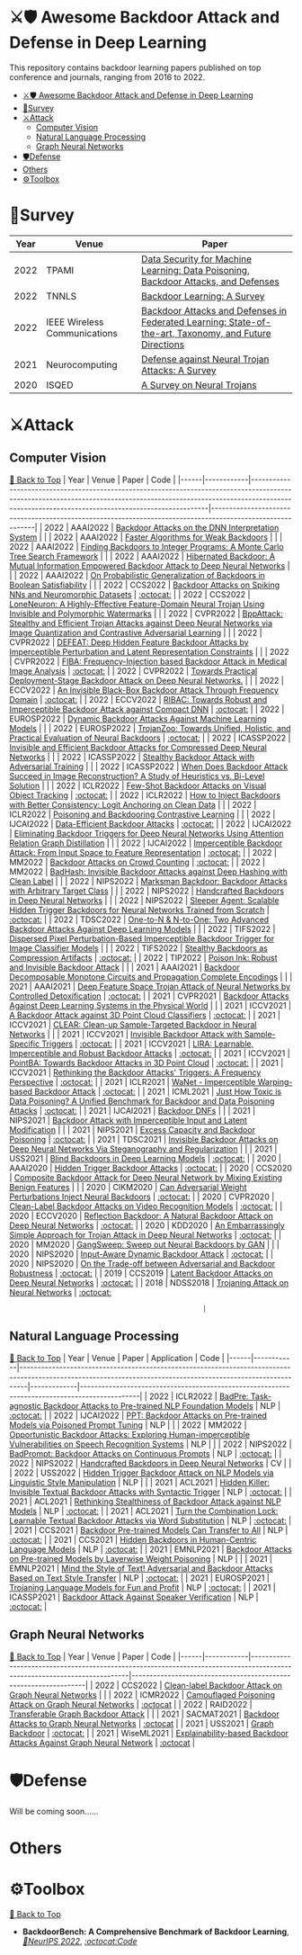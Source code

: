 # ⚔🛡 Awesome Backdoor Attack and Defense in Deep Learning

This repository contains backdoor learning papers published on top conference and journals, ranging from 2016 to 2022. 


- [⚔🛡 Awesome Backdoor Attack and Defense in Deep Learning](#-awesome-backdoor-attack-and-defense-in-deep-learning)
- [📃Survey](#survey)
- [⚔Attack](#attack)
  - [Computer Vision](#computer-vision)
  - [Natural Language Processing](#natural-language-processing)
  - [Graph Neural Networks](#graph-neural-networks)
- [🛡Defense](#defense)
- [Others](#others)
- [⚙Toolbox](#toolbox)

# 📃Survey
| Year | Venue                        | Paper                                                                                                                                                           |
|------|------------------------------|-----------------------------------------------------------------------------------------------------------------------------------------------------------------|
| 2022 | TPAMI                        | [Data Security for Machine Learning: Data Poisoning, Backdoor Attacks, and Defenses](https://arxiv.org/pdf/2012.10544.pdf)                                      |
| 2022 | TNNLS                        | [Backdoor Learning: A Survey](https://www.researchgate.net/publication/343006441_Backdoor_Learning_A_Survey)                                                    |
| 2022 | IEEE Wireless Communications | [Backdoor Attacks and Defenses in Federated Learning: State-of-the-art, Taxonomy, and Future Directions](https://ieeexplore.ieee.org/abstract/document/9806416) |
| 2021 | Neurocomputing               | [Defense against Neural Trojan Attacks: A Survey](https://www.sciencedirect.com/science/article/pii/S0925231220316350)                                          |
| 2020 | ISQED                        | [A Survey on Neural Trojans](https://eprint.iacr.org/2020/201.pdf)                                                                                              |

# ⚔Attack

## Computer Vision
[💨 Back to Top](#table-of-contents) 
| Year | Venue      | Paper                                                                                                                                                                                                                        | Code                                                                                                      |
|------|------------|------------------------------------------------------------------------------------------------------------------------------------------------------------------------------------------------------------------------------|-----------------------------------------------------------------------------------------------------------|
| 2022 | AAAI2022   | [Backdoor Attacks on the DNN Interpretation System](https://ojs.aaai.org/index.php/AAAI/article/view/19935)                                                                                                                  |                                                                                                           |
| 2022 | AAAI2022   | [Faster Algorithms for Weak Backdoors](https://ojs.aaai.org/index.php/AAAI/article/view/20288)                                                                                                                               |                                                                                                           |
| 2022 | AAAI2022   | [Finding Backdoors to Integer Programs: A Monte Carlo Tree Search Framework](https://ojs.aaai.org/index.php/AAAI/article/view/20293)                                                                                         |                                                                                                           |
| 2022 | AAAI2022   | [Hibernated Backdoor: A Mutual Information Empowered Backdoor Attack to Deep Neural Networks](https://ojs.aaai.org/index.php/AAAI/article/view/21272)                                                                        |                                                                                                           |
| 2022 | AAAI2022   | [On Probabilistic Generalization of Backdoors in Boolean Satisfiability](https://ojs.aaai.org/index.php/AAAI/article/view/21277)                                                                                             |                                                                                                           |
| 2022 | CCS2022    | [Backdoor Attacks on Spiking NNs and Neuromorphic Datasets](https://doi.org/10.1145/3548606.3563532)                                                                                                                         | [:octocat:](https://github.com/GorkaAbad/NeuromorphicBackdoors)                                           |
| 2022 | CCS2022    | [LoneNeuron: A Highly-Effective Feature-Domain Neural Trojan Using Invisible and Polymorphic Watermarks](https://doi.org/10.1145/3548606.3560678)                                                                            |                                                                                                           |
| 2022 | CVPR2022   | [BppAttack: Stealthy and Efficient Trojan Attacks against Deep Neural Networks via Image Quantization and Contrastive Adversarial Learning](https://doi.org/10.1109/CVPR52688.2022.01465)                                    |                                                                                                           |
| 2022 | CVPR2022   | [DEFEAT: Deep Hidden Feature Backdoor Attacks by Imperceptible Perturbation and Latent Representation Constraints](https://doi.org/10.1109/CVPR52688.2022.01478)                                                             |                                                                                                           |
| 2022 | CVPR2022   | [FIBA: Frequency-Injection based Backdoor Attack in Medical Image Analysis](https://doi.org/10.1109/CVPR52688.2022.02021)                                                                                                    | [:octocat:](https://github.com/HazardFY/FIBA)                                                             |
| 2022 | CVPR2022   | [Towards Practical Deployment-Stage Backdoor Attack on Deep Neural Networks.](https://doi.org/10.1109/CVPR52688.2022.01299)                                                                                                  |                                                                                                           |
| 2022 | ECCV2022   | [An Invisible Black-Box Backdoor Attack Through Frequency Domain](https://doi.org/10.1007/978-3-031-19778-9_23)                                                                                                              | [:octocat:](https://github.com/SoftWiser-group/FTrojan)                                                   |
| 2022 | ECCV2022   | [RIBAC: Towards Robust and Imperceptible Backdoor Attack against Compact DNN](https://doi.org/10.1007/978-3-031-19772-7_41)                                                                                                  | [:octocat:](https://github.com/huyvnphan/ECCV2022-RIBAC)                                                  |
| 2022 | EUROSP2022 | [Dynamic Backdoor Attacks Against Machine Learning Models](https://doi.org/10.1109/EuroSP53844.2022.00049)                                                                                                                   |                                                                                                           |
| 2022 | EUROSP2022 | [TrojanZoo: Towards Unified, Holistic, and Practical Evaluation of Neural Backdoors](https://doi.org/10.1109/EuroSP53844.2022.00048)                                                                                         | [:octocat:](https://github.com/ain-soph/trojanzoo)                                                        |
| 2022 | ICASSP2022 | [Invisible and Efficient Backdoor Attacks for Compressed Deep Neural Networks](https://doi.org/10.1109/ICASSP43922.2022.9747582)                                                                                             |                                                                                                           |
| 2022 | ICASSP2022 | [Stealthy Backdoor Attack with Adversarial Training](https://doi.org/10.1109/ICASSP43922.2022.9746008)                                                                                                                       |                                                                                                           |
| 2022 | ICASSP2022 | [When Does Backdoor Attack Succeed in Image Reconstruction? A Study of Heuristics vs. Bi-Level Solution](https://doi.org/10.1109/ICASSP43922.2022.9746433)                                                                   |                                                                                                           |
| 2022 | ICLR2022   | [Few-Shot Backdoor Attacks on Visual Object Tracking](https://openreview.net/forum?id=qSV5CuSaK_a)                                                                                                                           | [:octocat:](https://github.com/HXZhong1997/FSBA)                                                          |
| 2022 | ICLR2022   | [How to Inject Backdoors with Better Consistency: Logit Anchoring on Clean Data](https://openreview.net/forum?id=Bn09TnDngN)                                                                                                 |                                                                                                           |
| 2022 | ICLR2022   | [Poisoning and Backdooring Contrastive Learning](https://openreview.net/forum?id=iC4UHbQ01Mp)                                                                                                                                |                                                                                                           |
| 2022 | IJCAI2022  | [Data-Efficient Backdoor Attacks](https://doi.org/10.24963/ijcai.2022/554)                                                                                                                                                   | [:octocat:](https://github.com/xpf/Data-Efficient-Backdoor-Attacks)                                       |
| 2022 | IJCAI2022  | [Eliminating Backdoor Triggers for Deep Neural Networks Using Attention Relation Graph Distillation](https://doi.org/10.24963/ijcai.2022/206)                                                                                |                                                                                                           |
| 2022 | IJCAI2022  | [Imperceptible Backdoor Attack: From Input Space to Feature Representation](https://doi.org/10.24963/ijcai.2022/242)                                                                                                         | [:octocat:](https://github.com/Ekko-zn/IJCAI2022-Backdoor)                                                |
| 2022 | MM2022     | [Backdoor Attacks on Crowd Counting](https://doi.org/10.1145/3503161.3548296)                                                                                                                                                | [:octocat:](https://github.com/Nathangitlab/Backdoor-Attacks-on-Crowd-Counting)                           |
| 2022 | MM2022     | [BadHash: Invisible Backdoor Attacks against Deep Hashing with Clean Label](https://doi.org/10.1145/3503161.3548272)                                                                                                         |                                                                                                           |
| 2022 | NIPS2022   | [Marksman Backdoor: Backdoor Attacks with Arbitrary Target Class](https://openreview.net/pdf/db491ee3cff9f8c9a87b1206e94fda5d277c7b32.pdf)                                                                                   |                                                                                                           |
| 2022 | NIPS2022   | [Handcrafted Backdoors in Deep Neural Networks](https://openreview.net/pdf/340575746ae594a5fd043ca5d3075ff65abd9a24.pdf)                                                                                                     |                                                                                                           |
| 2022 | NIPS2022   | [Sleeper Agent: Scalable Hidden Trigger Backdoors for Neural Networks Trained from Scratch](https://openreview.net/pdf/d9cc18a9db99b77f760aec0f53633607a0d43f44.pdf)                                                         | [:octocat:](https://github.com/hsouri/Sleeper-Agent)                                                      |
| 2022 | TDSC2022   | [One-to-N & N-to-One: Two Advanced Backdoor Attacks Against Deep Learning Models](https://doi.org/10.1109/TDSC.2020.3028448)                                                                                                 |                                                                                                           |
| 2022 | TIFS2022   | [Dispersed Pixel Perturbation-Based Imperceptible Backdoor Trigger for Image Classifier Models](https://doi.org/10.1109/TIFS.2022.3202687)                                                                                   |                                                                                                           |
| 2022 | TIFS2022   | [Stealthy Backdoors as Compression Artifacts](https://doi.org/10.1109/TIFS.2022.3160359)                                                                                                                                     | [:octocat:](https://github.com/yulongtzzz/Stealthy-Backdoors-as-Compression-Artifacts)                    |
| 2022 | TIP2022    | [Poison Ink: Robust and Invisible Backdoor Attack](https://doi.org/10.1109/TIP.2022.3201472)                                                                                                                                 |                                                                                                           |
| 2021 | AAAI2021   | [Backdoor Decomposable Monotone Circuits and Propagation Complete Encodings](https://ojs.aaai.org/index.php/AAAI/article/view/16501)                                                                                         |                                                                                                           |
| 2021 | AAAI2021   | [Deep Feature Space Trojan Attack of Neural Networks by Controlled Detoxification](https://ojs.aaai.org/index.php/AAAI/article/view/16201)                                                                                   | [:octocat:](https://github.com/Megum1/DFST)                                                               |
| 2021 | CVPR2021   | [Backdoor Attacks Against Deep Learning Systems in the Physical World](https://openaccess.thecvf.com/content/CVPR2021/html/Wenger_Backdoor_Attacks_Against_Deep_Learning_Systems_in_the_Physical_World_CVPR_2021_paper.html) |                                                                                                           |
| 2021 | ICCV2021   | [A Backdoor Attack against 3D Point Cloud Classifiers](https://doi.org/10.1109/ICCV48922.2021.00750)                                                                                                                         | [:octocat:](https://github.com/zhenxianglance/PCBA)                                                       |
| 2021 | ICCV2021   | [CLEAR: Clean-up Sample-Targeted Backdoor in Neural Networks](https://doi.org/10.1109/ICCV48922.2021.01614)                                                                                                                  |                                                                                                           |
| 2021 | ICCV2021   | [Invisible Backdoor Attack with Sample-Specific Triggers](https://doi.org/10.1109/ICCV48922.2021.01615)                                                                                                                      | [:octocat:](https://github.com/yuezunli/ISSBA)                                                            |
| 2021 | ICCV2021   | [LIRA: Learnable, Imperceptible and Robust Backdoor Attacks](https://doi.org/10.1109/ICCV48922.2021.01175)                                                                                                                   | [:octocat:](https://github.com/sunbelbd/invisible_backdoor_attacks)                                       |
| 2021 | ICCV2021   | [PointBA: Towards Backdoor Attacks in 3D Point Cloud](https://doi.org/10.1109/ICCV48922.2021.01618)                                                                                                                          | [:octocat:](https://github.com/zhenxianglance/PCBA)                                                       |
| 2021 | ICCV2021   | [Rethinking the Backdoor Attacks' Triggers: A Frequency Perspective](https://doi.org/10.1109/ICCV48922.2021.01616)                                                                                                           | [:octocat:](https://github.com/YiZeng623/frequency-backdoor)                                              |
| 2021 | ICLR2021   | [WaNet - Imperceptible Warping-based Backdoor Attack](https://openreview.net/forum?id=eEn8KTtJOx)                                                                                                                            | [:octocat:](https://github.com/VinAIResearch/Warping-based_Backdoor_Attack-release)                       |
| 2021 | ICML2021   | [Just How Toxic is Data Poisoning? A Unified Benchmark for Backdoor and Data Poisoning Attacks](http://proceedings.mlr.press/v139/schwarzschild21a.html)                                                                     | [:octocat:](https://github.com/aks2203/poisoning-benchmark)                                               |
| 2021 | IJCAI2021  | [Backdoor DNFs](https://doi.org/10.24963/ijcai.2021/194)                                                                                                                                                                     |                                                                                                           |
| 2021 | NIPS2021   | [Backdoor Attack with Imperceptible Input and Latent Modification](https://proceedings.neurips.cc/paper/2021/hash/9d99197e2ebf03fc388d09f1e94af89b-Abstract.html)                                                            |                                                                                                           |
| 2021 | NIPS2021   | [Excess Capacity and Backdoor Poisoning](https://proceedings.neurips.cc/paper/2021/hash/aaebdb8bb6b0e73f6c3c54a0ab0c6415-Abstract.html)                                                                                      | [:octocat:](https://github.com/narenmanoj/mnist-adv-training)                                             |
| 2021 | TDSC2021   | [Invisible Backdoor Attacks on Deep Neural Networks Via Steganography and Regularization](https://doi.org/10.1109/TDSC.2020.3021407)                                                                                         |                                                                                                           |
| 2021 | USS2021    | [Blind Backdoors in Deep Learning Models](https://www.usenix.org/conference/usenixsecurity21/presentation/bagdasaryan)                                                                                                       | [:octocat:](https://github.com/ebagdasa/backdoors101)                                                     |
| 2020 | AAAI2020   | [Hidden Trigger Backdoor Attacks](https://ojs.aaai.org/index.php/AAAI/article/view/6871)                                                                                                                                     | [:octocat:](https://github.com/UMBCvision/Hidden-Trigger-Backdoor-Attacks)                                |
| 2020 | CCS2020    | [Composite Backdoor Attack for Deep Neural Network by Mixing Existing Benign Features](https://doi.org/10.1145/3372297.3423362)                                                                                              |                                                                                                           |
| 2020 | CIKM2020   | [Can Adversarial Weight Perturbations Inject Neural Backdoors](https://doi.org/10.1145/3340531.3412130)                                                                                                                      | [:octocat:](https://github.com/goel96vibhor/AdvWeightPerturbations)                                       |
| 2020 | CVPR2020   | [Clean-Label Backdoor Attacks on Video Recognition Models](https://openaccess.thecvf.com/content_CVPR_2020/html/Zhao_Clean-Label_Backdoor_Attacks_on_Video_Recognition_Models_CVPR_2020_paper.html)                          | [:octocat:](https://github.com/ShihaoZhaoZSH/Video-Backdoor-Attack)                                       |
| 2020 | ECCV2020   | [Reflection Backdoor: A Natural Backdoor Attack on Deep Neural Networks](https://doi.org/10.1007/978-3-030-58607-2_11)                                                                                                       | [:octocat:](https://github.com/DreamtaleCore/Refool)                                                      |
| 2020 | KDD2020    | [An Embarrassingly Simple Approach for Trojan Attack in Deep Neural Networks](https://doi.org/10.1145/3394486.3403064)                                                                                                       | [:octocat:](https://github.com/trx14/TrojanNet)                                                           |
| 2020 | MM2020     | [GangSweep: Sweep out Neural Backdoors by GAN](https://doi.org/10.1145/3394171.3413546)                                                                                                                                      |                                                                                                           |
| 2020 | NIPS2020   | [Input-Aware Dynamic Backdoor Attack](https://proceedings.neurips.cc/paper/2020/hash/234e691320c0ad5b45ee3c96d0d7b8f8-Abstract.html)                                                                                         | [:octocat:](https://github.com/VinAIResearch/input-aware-backdoor-attack-release)                         |
| 2020 | NIPS2020   | [On the Trade-off between Adversarial and Backdoor Robustness](https://proceedings.neurips.cc/paper/2020/hash/8b4066554730ddfaa0266346bdc1b202-Abstract.html)                                                                | [:octocat:](https://github.com/nthu-datalab/On.the.Trade-off.between.Adversarial.and.Backdoor.Robustness) |
| 2019 | CCS2019    | [Latent Backdoor Attacks on Deep Neural Networks](https://doi.org/10.1145/3319535.3354209)                                                                                                                                   | [:octocat:](https://github.com/Huiying-Li/Latent-Backdoor)                                                |
| 2018 | NDSS2018   | [Trojaning Attack on Neural Networks](http://wp.internetsociety.org/ndss/wp-content/uploads/sites/25/2018/02/ndss2018_03A-5_Liu_paper.pdf)                                                                                   | [:octocat:](https://github.com/PurduePAML/TrojanNN)   

                                                    |
## Natural Language Processing
[💨 Back to Top](#table-of-contents) 
| Year | Venue      | Paper                                                                                                                                                        | Application | Code                                                                                         |
|------|------------|--------------------------------------------------------------------------------------------------------------------------------------------------------------|-------------|----------------------------------------------------------------------------------------------|
| 2022 | ICLR2022   | [BadPre: Task-agnostic Backdoor Attacks to Pre-trained NLP Foundation Models](https://openreview.net/forum?id=Mng8CQ9eBW)                                    | NLP         | [:octocat:](https://github.com/kangjie-chen/BadPre)                                          |
| 2022 | IJCAI2022  | [PPT: Backdoor Attacks on Pre-trained Models via Poisoned Prompt Tuning](https://doi.org/10.24963/ijcai.2022/96)                                             | NLP         |                                                                                              |
| 2022 | MM2022     | [Opportunistic Backdoor Attacks: Exploring Human-imperceptible Vulnerabilities on Speech Recognition Systems](https://doi.org/10.1145/3503161.3548261)       | NLP         |                                                                                              |
| 2022 | NIPS2022   | [BadPrompt: Backdoor Attacks on Continuous Prompts](https://openreview.net/pdf/5c4cf5b33c7da305a496573c8b6b363f56143e32.pdf)                                 | NLP         | [:octocat:](https://github.com/papersPapers/BadPrompt)                                       |
| 2022 | NIPS2022   | [Handcrafted Backdoors in Deep Neural Networks](https://openreview.net/pdf/340575746ae594a5fd043ca5d3075ff65abd9a24.pdf)                                     | CV          |                                                                                              |
| 2022 | USS2022    | [Hidden Trigger Backdoor Attack on NLP Models via Linguistic Style Manipulation](https://www.usenix.org/conference/usenixsecurity22/presentation/pan-hidden) | NLP         |                                                                                              |
| 2021 | ACL2021    | [Hidden Killer: Invisible Textual Backdoor Attacks with Syntactic Trigger](https://doi.org/10.18653/v1/2021.acl-long.37)                                     | NLP         | [:octocat:](https://github.com/thunlp/HiddenKiller)                                          |
| 2021 | ACL2021    | [Rethinking Stealthiness of Backdoor Attack against NLP Models](https://doi.org/10.18653/v1/2021.acl-long.431)                                               | NLP         | [:octocat:](https://github.com/lancopku/SOS)                                                 |
| 2021 | ACL2021    | [Turn the Combination Lock: Learnable Textual Backdoor Attacks via Word Substitution](https://doi.org/10.18653/v1/2021.acl-long.377)                         | NLP         | [:octocat:](https://github.com/thunlp/BkdAtk-LWS)                                            |
| 2021 | CCS2021    | [Backdoor Pre-trained Models Can Transfer to All](https://doi.org/10.1145/3460120.3485370)                                                                   | NLP         | [:octocat:](https://github.com/thunlp/OpenBackdoor)                                          |
| 2021 | CCS2021    | [Hidden Backdoors in Human-Centric Language Models](https://doi.org/10.1145/3460120.3484576)                                                                 | NLP         | [:octocat:](https://github.com/lishaofeng/NLP_Backdoor)                                      |
| 2021 | EMNLP2021  | [Backdoor Attacks on Pre-trained Models by Layerwise Weight Poisoning](https://doi.org/10.18653/v1/2021.emnlp-main.241)                                      | NLP         |                                                                                              |
| 2021 | EMNLP2021  | [Mind the Style of Text! Adversarial and Backdoor Attacks Based on Text Style Transfer](https://doi.org/10.18653/v1/2021.emnlp-main.374)                     | NLP         | [:octocat:](https://paperswithcode.com/paper/?acl=2021.emnlp-main.374)                       |
| 2021 | EUROSP2021 | [Trojaning Language Models for Fun and Profit](https://doi.org/10.1109/EuroSP51992.2021.00022)                                                               | NLP         | [:octocat:](https://github.com/alps-lab/trojan-lm)                                           |
| 2021 | ICASSP2021 | [Backdoor Attack Against Speaker Verification](https://doi.org/10.1109/ICASSP39728.2021.9413468)                                                             | NLP         | [:octocat:](https://github.com/zhaitongqing233/Backdoor-attack-against-speaker-verification) |

## Graph Neural Networks
[💨 Back to Top](#table-of-contents) 
| Year | Venue      | Paper                                                                                                                    | Code                                                            |
|------|------------|--------------------------------------------------------------------------------------------------------------------------|-----------------------------------------------------------------|
| 2022 | CCS2022    | [Clean-label Backdoor Attack on Graph Neural Networks](https://doi.org/10.1145/3548606.3563531)                          |                                                                 |
| 2022 | ICMR2022   | [Camouflaged Poisoning Attack on Graph Neural Networks](https://dl.acm.org/doi/abs/10.1145/3512527.3531373)              | [:octocat](https://github.com/chao92/GAFNC)                     |
| 2022 | RAID2022   | [Transferable Graph Backdoor Attack](https://dl.acm.org/doi/10.1145/3545948.3545976)                                     |                                                                 |
| 2021 | SACMAT2021 | [Backdoor Attacks to Graph Neural Networks](https://dl.acm.org/doi/10.1145/3450569.3463560)                              | [:octocat](https://github.com/zaixizhang/graphbackdoor)         |
| 2021 | USS2021    | [Graph Backdoor](https://www.usenix.org/conference/usenixsecurity21/presentation/xi)                                     | [:octocat:](https://github.com/HarrialX/GraphBackdoor)          |
| 2021 | WiseML2021 | [Explainability-based Backdoor Attacks Against Graph Neural Network](https://dl.acm.org/doi/abs/10.1145/3468218.3469046) | [:octocat](https://github.com/xujing1994/Explanability_bkd_gnn) |


# 🛡Defense
Will be coming soon......

# Others

# ⚙Toolbox
[💨 Back to Top](#table-of-contents)
+ **BackdoorBench: A Comprehensive Benchmark of Backdoor Learning**, *[📝NeurIPS 2022](https://arxiv.org/abs/2206.12654)*, *[:octocat:Code](https://github.com/SCLBD/BackdoorBench)*



